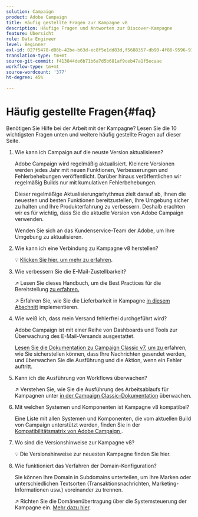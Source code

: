 ```yaml
---
solution: Campaign
product: Adobe Campaign
title: Häufig gestellte Fragen zur Kampagne v8
description: Häufige Fragen und Antworten zur Discover-Kampagne
feature: Übersicht
role: Data Engineer
level: Beginner
exl-id: 027f5478-d86b-42be-b63d-ec8f5e1dd83d,f5688357-db90-4f88-9596-91e9d0a20d75
translation-type: tm+mt
source-git-commit: f413844de6b71b6a7d5b681af9ceb47a1f5ecaae
workflow-type: tm+mt
source-wordcount: '377'
ht-degree: 45%

---
```


# Häufig gestellte Fragen{#faq}

Benötigen Sie Hilfe bei der Arbeit mit der Kampagne? Lesen Sie die 10 wichtigsten Fragen unten und weitere häufig gestellte Fragen auf dieser Seite.

1. Wie kann ich Campaign auf die neuste Version aktualisieren?

   Adobe Campaign wird regelmäßig aktualisiert. Kleinere Versionen werden jedes Jahr mit neuen Funktionen, Verbesserungen und Fehlerbehebungen veröffentlicht. Darüber hinaus veröffentlichen wir regelmäßig Builds nur mit kumulativen Fehlerbehebungen.

   Dieser regelmäßige Aktualisierungsrhythmus zielt darauf ab, Ihnen die neuesten und besten Funktionen bereitzustellen, Ihre Umgebung sicher zu halten und Ihre Produkterfahrung zu verbessern. Deshalb erachten wir es für wichtig, dass Sie die aktuelle Version von Adobe Campaign verwenden.

   Wenden Sie sich an das Kundenservice-Team der Adobe, um Ihre Umgebung zu aktualisieren.

1. Wie kann ich eine Verbindung zu Kampagne v8 herstellen?

   :bulb: [Klicken Sie hier, um mehr zu erfahren](connect.md).

1. Wie verbessern Sie die E-Mail-Zustellbarkeit?

   :arrow_upper_right: Lesen Sie dieses Handbuch, um die Best Practices für die Bereitstellung [zu erfahren.](https://experienceleague.adobe.com/docs/deliverability-learn/deliverability-best-practice-guide/introduction.html?lang=de)

   :arrow_upper_right: Erfahren Sie, wie Sie die Lieferbarkeit in Kampagne [in diesem Abschnitt](https://experienceleague.adobe.com/docs/deliverability-learn/deliverability-best-practice-guide/additional-resources/general-resources.html) implementieren.

1. Wie weiß ich, dass mein Versand fehlerfrei durchgeführt wird?

   Adobe Campaign ist mit einer Reihe von Dashboards und Tools zur Überwachung des E-Mail-Versands ausgestattet.

   [Lesen Sie die Dokumentation zu Campaign Classic v7, um zu ](https://experienceleague.adobe.com/docs/campaign-classic/using/sending-messages/monitoring-deliveries/about-delivery-monitoring.html) erfahren, wie Sie sicherstellen können, dass Ihre Nachrichten gesendet werden, und überwachen Sie die Ausführung und die Aktion, wenn ein Fehler auftritt.

1. Kann ich die Ausführung von Workflows überwachen?

   :arrow_upper_right: Verstehen Sie, wie Sie die Ausführung des Arbeitsablaufs für Kampagnen unter [in der Campaign Classic-Dokumentation](https://experienceleague.adobe.com/docs/campaign-classic/using/automating-with-workflows/executing-a-workflow/starting-a-workflow.html) überwachen.

1. Mit welchen Systemen und Komponenten ist Kampagne v8 kompatibel?

   Eine Liste mit allen Systemen und Komponenten, die vom aktuellen Build von Campaign unterstützt werden, finden Sie in der [Kompatibilitätsmatrix von Adobe Campaign ](compatibility-matrix.md).

1. Wo sind die Versionshinweise zur Kampagne v8?

   :bulb: Die Versionshinweise zur neuesten Kampagne finden Sie hier.

1. Wie funktioniert das Verfahren der Domain-Konfiguration?

   Sie können Ihre Domain in Subdomains unterteilen, um Ihre Marken oder unterschiedlichen Textsorten (Transaktionsnachrichten, Marketing-Informationen usw.) voreinander zu trennen.

   :arrow_upper_right: Richten Sie die Domänenübertragung über die Systemsteuerung der Kampagne ein. [Mehr dazu hier](https://experienceleague.adobe.com/docs/control-panel/using/subdomains-and-certificates/subdomains-branding.html).
